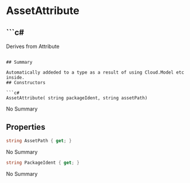 # AssetAttribute

## ```c#
Derives from Attribute
```

## Summary

Automatically addeded to a type as a result of using Cloud.Model etc inside.
## Constructors

```c#
AssetAttribute( string packageIdent, string assetPath) 
```
No Summary
## Properties

```c#
string AssetPath { get; } 
```
No Summary
```c#
string PackageIdent { get; } 
```
No Summary
